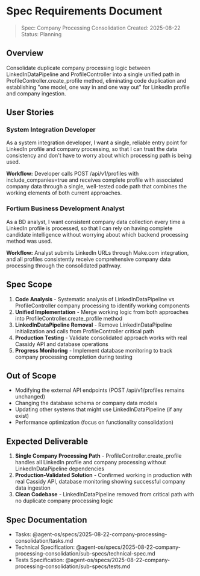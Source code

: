 # Spec Requirements Document

> Spec: Company Processing Consolidation
> Created: 2025-08-22
> Status: Planning

## Overview

Consolidate duplicate company processing logic between LinkedInDataPipeline and ProfileController into a single unified path in ProfileController.create_profile method, eliminating code duplication and establishing "one model, one way in and one way out" for LinkedIn profile and company ingestion.

## User Stories

### System Integration Developer

As a system integration developer, I want a single, reliable entry point for LinkedIn profile and company processing, so that I can trust the data consistency and don't have to worry about which processing path is being used.

**Workflow:** Developer calls POST /api/v1/profiles with include_companies=true and receives complete profile with associated company data through a single, well-tested code path that combines the working elements of both current approaches.

### Fortium Business Development Analyst

As a BD analyst, I want consistent company data collection every time a LinkedIn profile is processed, so that I can rely on having complete candidate intelligence without worrying about which backend processing method was used.

**Workflow:** Analyst submits LinkedIn URLs through Make.com integration, and all profiles consistently receive comprehensive company data processing through the consolidated pathway.

## Spec Scope

1. **Code Analysis** - Systematic analysis of LinkedInDataPipeline vs ProfileController company processing to identify working components
2. **Unified Implementation** - Merge working logic from both approaches into ProfileController.create_profile method
3. **LinkedInDataPipeline Removal** - Remove LinkedInDataPipeline initialization and calls from ProfileController critical path
4. **Production Testing** - Validate consolidated approach works with real Cassidy API and database operations
5. **Progress Monitoring** - Implement database monitoring to track company processing completion during testing

## Out of Scope

- Modifying the external API endpoints (POST /api/v1/profiles remains unchanged)
- Changing the database schema or company data models
- Updating other systems that might use LinkedInDataPipeline (if any exist)
- Performance optimization (focus on functionality consolidation)

## Expected Deliverable

1. **Single Company Processing Path** - ProfileController.create_profile handles all LinkedIn profile and company processing without LinkedInDataPipeline dependencies
2. **Production-Validated Solution** - Confirmed working in production with real Cassidy API, database monitoring showing successful company data ingestion
3. **Clean Codebase** - LinkedInDataPipeline removed from critical path with no duplicate company processing logic

## Spec Documentation

- Tasks: @agent-os/specs/2025-08-22-company-processing-consolidation/tasks.md
- Technical Specification: @agent-os/specs/2025-08-22-company-processing-consolidation/sub-specs/technical-spec.md
- Tests Specification: @agent-os/specs/2025-08-22-company-processing-consolidation/sub-specs/tests.md

